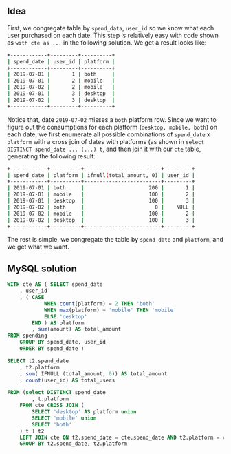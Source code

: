 
## Idea
First, we congregate table by `spend_data`, `user_id` so we know what each user purchased on each date. This step is relatively easy with code shown as `with cte as ...` in the following solution. We get a result looks like:

```bash
+------------+---------+----------+
| spend_date | user_id | platform |
+------------+---------+----------+
| 2019-07-01 |       1 | both     |
| 2019-07-01 |       2 | mobile   |
| 2019-07-02 |       2 | mobile   |
| 2019-07-01 |       3 | desktop  |
| 2019-07-02 |       3 | desktop  |
+------------+---------+----------+
```

Notice that, date `2019-07-02` misses a `both` platform row. Since we want to figure out the consumptions for each platform (`desktop, mobile, both`) on each date, we first enumerate all possible combinations of `spend_date` x `platform` with a cross join of dates with platforms (as shown in `select DISTINCT spend_date ... (...) t`, and then join it with our `cte` table, generating the following result:

```bash
+------------+----------+-------------------------+---------+
| spend_date | platform | ifnull(total_amount, 0) | user_id |
+------------+----------+-------------------------+---------+
| 2019-07-01 | both     |                     200 |       1 |
| 2019-07-01 | mobile   |                     100 |       2 |
| 2019-07-01 | desktop  |                     100 |       3 |
| 2019-07-02 | both     |                       0 |    NULL |
| 2019-07-02 | mobile   |                     100 |       2 |
| 2019-07-02 | desktop  |                     100 |       3 |
+------------+----------+-------------------------+---------+
```

The rest is simple, we congregate the table by `spend_date` and `platform`, and we get what we want.


## MySQL solution
```sql
WITH cte AS ( SELECT spend_date
    , user_id
    , ( CASE 
            WHEN count(platform) = 2 THEN 'both' 
            WHEN max(platform) = 'mobile' THEN 'mobile'
            ELSE 'desktop' 
        END ) AS platform
        , sum(amount) AS total_amount
FROM spending 
    GROUP BY spend_date, user_id
    ORDER BY spend_date ) 

SELECT t2.spend_date
    , t2.platform
    , sum( IFNULL (total_amount, 0)) AS total_amount
    , count(user_id) AS total_users

FROM (select DISTINCT spend_date
        , t.platform
    FROM cte CROSS JOIN (
        SELECT 'desktop' AS platform union
        SELECT 'mobile' union
        SELECT 'both'
    ) t ) t2 
    LEFT JOIN cte ON t2.spend_date = cte.spend_date AND t2.platform = cte.platform
    GROUP BY t2.spend_date, t2.platform
```